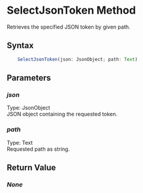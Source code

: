 # SelectJsonToken Method
Retrieves the specified JSON token by given path.

## Syntax
```javascript
	SelectJsonToken(json: JsonObject; path: Text)
```

## Parameters
### *json*
Type: JsonObject<br/>
JSON object containing the requested token.
### *path*
Type: Text<br/>
Requested path as string.

## Return Value
### *None*
